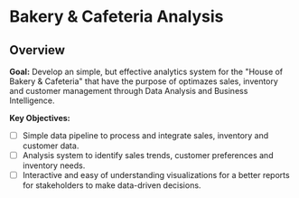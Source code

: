 # Bakery & Cafeteria Analysis

## Overview

**Goal:** Develop an simple, but effective analytics system for the "House of Bakery & Cafeteria" that have the purpose of optimazes sales, inventory and customer management through Data Analysis and Business Intelligence.

**Key Objectives:**
- [ ] Simple data pipeline to process and integrate sales, inventory and customer data.
- [ ] Analysis system to identify sales trends, customer preferences and inventory needs.
- [ ] Interactive and easy of understanding visualizations for a better reports for stakeholders to make data-driven decisions.
